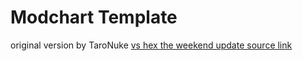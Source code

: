 # Modchart Template
original version by TaroNuke
[vs hex the weekend update source link](https://github.com/Kade-github/Hex-The-Weekend-Update)

